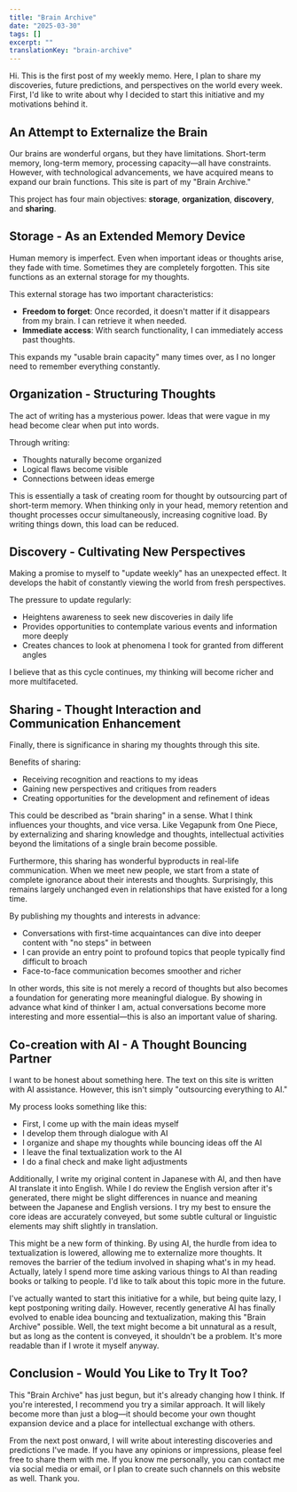 ```yaml
---
title: "Brain Archive"
date: "2025-03-30"
tags: []
excerpt: ""
translationKey: "brain-archive"
---
```


Hi. This is the first post of my weekly memo. Here, I plan to share my discoveries, future predictions, and perspectives on the world every week. First, I'd like to write about why I decided to start this initiative and my motivations behind it.

## An Attempt to Externalize the Brain

Our brains are wonderful organs, but they have limitations. Short-term memory, long-term memory, processing capacity—all have constraints. However, with technological advancements, we have acquired means to expand our brain functions. This site is part of my "Brain Archive."

This project has four main objectives: **storage**, **organization**, **discovery**, and **sharing**.

## Storage - As an Extended Memory Device

Human memory is imperfect. Even when important ideas or thoughts arise, they fade with time. Sometimes they are completely forgotten. This site functions as an external storage for my thoughts.

This external storage has two important characteristics:

- **Freedom to forget**: Once recorded, it doesn't matter if it disappears from my brain. I can retrieve it when needed.
- **Immediate access**: With search functionality, I can immediately access past thoughts.

This expands my "usable brain capacity" many times over, as I no longer need to remember everything constantly.

## Organization - Structuring Thoughts

The act of writing has a mysterious power. Ideas that were vague in my head become clear when put into words.

Through writing:

- Thoughts naturally become organized
- Logical flaws become visible
- Connections between ideas emerge

This is essentially a task of creating room for thought by outsourcing part of short-term memory. When thinking only in your head, memory retention and thought processes occur simultaneously, increasing cognitive load. By writing things down, this load can be reduced.

## Discovery - Cultivating New Perspectives

Making a promise to myself to "update weekly" has an unexpected effect. It develops the habit of constantly viewing the world from fresh perspectives.

The pressure to update regularly:

- Heightens awareness to seek new discoveries in daily life
- Provides opportunities to contemplate various events and information more deeply
- Creates chances to look at phenomena I took for granted from different angles

I believe that as this cycle continues, my thinking will become richer and more multifaceted.

## Sharing - Thought Interaction and Communication Enhancement

Finally, there is significance in sharing my thoughts through this site.

Benefits of sharing:

- Receiving recognition and reactions to my ideas
- Gaining new perspectives and critiques from readers
- Creating opportunities for the development and refinement of ideas

This could be described as "brain sharing" in a sense. What I think influences your thoughts, and vice versa. Like Vegapunk from One Piece, by externalizing and sharing knowledge and thoughts, intellectual activities beyond the limitations of a single brain become possible.

Furthermore, this sharing has wonderful byproducts in real-life communication. When we meet new people, we start from a state of complete ignorance about their interests and thoughts. Surprisingly, this remains largely unchanged even in relationships that have existed for a long time.

By publishing my thoughts and interests in advance:

- Conversations with first-time acquaintances can dive into deeper content with "no steps" in between
- I can provide an entry point to profound topics that people typically find difficult to broach
- Face-to-face communication becomes smoother and richer

In other words, this site is not merely a record of thoughts but also becomes a foundation for generating more meaningful dialogue. By showing in advance what kind of thinker I am, actual conversations become more interesting and more essential—this is also an important value of sharing.

## Co-creation with AI - A Thought Bouncing Partner

I want to be honest about something here. The text on this site is written with AI assistance. However, this isn't simply "outsourcing everything to AI."

My process looks something like this:

- First, I come up with the main ideas myself
- I develop them through dialogue with AI
- I organize and shape my thoughts while bouncing ideas off the AI
- I leave the final textualization work to the AI
- I do a final check and make light adjustments

Additionally, I write my original content in Japanese with AI, and then have AI translate it into English. While I do review the English version after it's generated, there might be slight differences in nuance and meaning between the Japanese and English versions. I try my best to ensure the core ideas are accurately conveyed, but some subtle cultural or linguistic elements may shift slightly in translation.

This might be a new form of thinking. By using AI, the hurdle from idea to textualization is lowered, allowing me to externalize more thoughts. It removes the barrier of the tedium involved in shaping what's in my head. Actually, lately I spend more time asking various things to AI than reading books or talking to people. I'd like to talk about this topic more in the future.

I've actually wanted to start this initiative for a while, but being quite lazy, I kept postponing writing daily. However, recently generative AI has finally evolved to enable idea bouncing and textualization, making this "Brain Archive" possible. Well, the text might become a bit unnatural as a result, but as long as the content is conveyed, it shouldn't be a problem. It's more readable than if I wrote it myself anyway.

## Conclusion - Would You Like to Try It Too?

This "Brain Archive" has just begun, but it's already changing how I think. If you're interested, I recommend you try a similar approach. It will likely become more than just a blog—it should become your own thought expansion device and a place for intellectual exchange with others.

From the next post onward, I will write about interesting discoveries and predictions I've made.
If you have any opinions or impressions, please feel free to share them with me. If you know me personally, you can contact me via social media or email, or I plan to create such channels on this website as well. Thank you.
